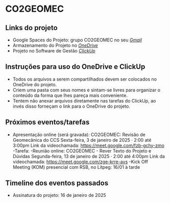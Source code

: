 # CO2GEOMEC

## Links do projeto

- Google Spaces do Projeto: grupo CO2GEOMEC no seu [_Gmail_](https://mail.google.com)
- Armazenamento do Projeto no [_OneDrive_](https://onedrive.live.com/?id=eb17abf61a628b65%210%5EL0xpdmVGb2xkZXJzL0NPMkdFT01FQw&cid=EB17ABF61A628B65)   
- Projeto no Software de Gestão [_ClickUp_](https://app.clickup.com/9011820040/v/dc/8cjaxg8-631)

## Instruções para uso do OneDrive e ClickUp

- Todos os arquivos a serem compartilhados devem ser colocados no OneDrive do projeto.
- Criem uma pasta com seus nomes e sintam-se livres para organizar o conteúdo da forma que lhes pareça mais conveniente.
- Tentem não anexar arquivos diretamente nas tarefas do ClickUp, ao invés disso forneçam o link para o OneDrive do projeto. 

## Próximos eventos/tarefas

- Apresentação online (será gravada):
CO2GEOMEC: Revisão de Geomecânica do CCS
Sexta-feira, 3 de janeiro de 2025 · 2:00 até 3:00pm
Link da videochamada: https://meet.google.com/fzb-gchy-zmo
-Tarefa:
-Reunião online:
CO2GEOMEC - Rever Texto do Projeto e Dúvidas
Segunda-feira, 13 de janeiro de 2025 · 2:00 até 4:00pm
Link da videochamada: https://meet.google.com/zge-krre-avs
-Kick Off Meeting (KOM) presencial com RSB, no Litpeg:  16/01 à tarde

## Timeline dos eventos passados

- Assinatura do projeto:  16 de janeiro de 2025
